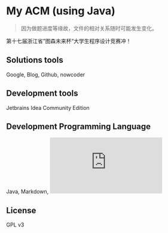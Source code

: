 # My ACM (using Java)

> 因为做题进度等缘故，文件的相对关系随时可能发生变化。

第十七届浙江省”图森未来杯“大学生程序设计竞赛冲！

## Solutions tools

Google, Blog, Github, nowcoder

## Development tools

Jetbrains Idea Community Edition

## Development Programming Language

Java, Markdown, ![](https://latex.codecogs.com/gif.latex?%5CLaTeX)

## License

GPL v3
